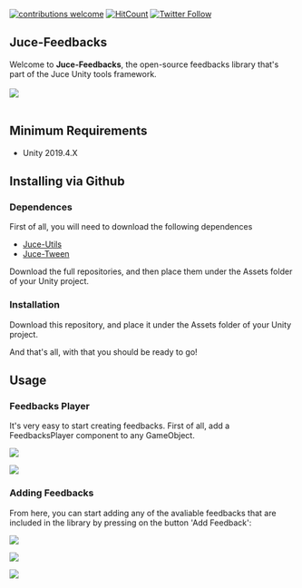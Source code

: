 [![contributions welcome](https://img.shields.io/badge/contributions-welcome-brightgreen.svg?style=flat)](https://github.com/Juce-Assets/Juce-Feedbacks/issues)
[![HitCount](http://hits.dwyl.com/{juce-assets}/{juce-feedbacks}.svg)](http://hits.dwyl.com/{juce-assets}/{juce-feedbacks})
[![Twitter Follow](https://img.shields.io/badge/twitter-%406uillem-blue.svg?style=flat&label=Follow)](https://twitter.com/6uillem)
## Juce-Feedbacks
Welcome to **Juce-Feedbacks**, the open-source feedbacks library that's part of the Juce Unity tools framework.
 <br/>
 <br/>
![](https://github.com/Juce-Assets/Juce-Feedbacks/blob/master/Misc/LogoShortHeight.png)
 <br/>
 <br/>
 
## Minimum Requirements
- Unity 2019.4.X

## Installing via Github
### Dependences
First of all, you will need to download the following dependences
- [Juce-Utils](https://github.com/Juce-Assets/Juce-Utils)
- [Juce-Tween](https://github.com/Juce-Assets/Juce-Tween)

Download the full repositories, and then place them under the Assets folder of your Unity project.

### Installation
Download this repository, and place it under the Assets folder of your Unity project.

And that's all, with that you should be ready to go!

## Usage
### Feedbacks Player
It's very easy to start creating feedbacks. First of all, add a FeedbacksPlayer component to any GameObject. 

![](https://github.com/Juce-Assets/Juce-Feedbacks/blob/master/Misc/UsingFeedbacks1.png)

![](https://github.com/Juce-Assets/Juce-Feedbacks/blob/master/Misc/UsingFeedbacks2.png)

### Adding Feedbacks
From here, you can start adding any of the avaliable feedbacks that are included in the library by pressing on the  button 'Add Feedback':

![](https://github.com/Juce-Assets/Juce-Feedbacks/blob/master/Misc/UsingFeedbacks3.png)

![](https://github.com/Juce-Assets/Juce-Feedbacks/blob/master/Misc/UsingFeedbacks4.png)

![](https://github.com/Juce-Assets/Juce-Feedbacks/blob/master/Misc/UsingFeedbacks5.png)
